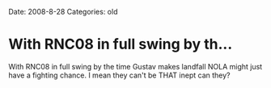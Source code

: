 Date: 2008-8-28
Categories: old

# With RNC08 in full swing by th...

With RNC08 in full swing by the time Gustav makes landfall NOLA might just have a fighting chance. I mean they can't be THAT inept can they?
